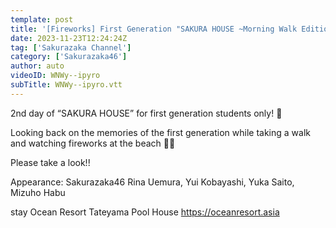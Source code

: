 ```yaml
---
template: post
title: '[Fireworks] First Generation "SAKURA HOUSE ~Morning Walk Edition~"'
date: 2023-11-23T12:24:24Z
tag: ['Sakurazaka Channel']
category: ['Sakurazaka46']
author: auto 
videoID: WNWy--ipyro
subTitle: WNWy--ipyro.vtt
---
```

2nd day of “SAKURA HOUSE” for first generation students only! 🎉

Looking back on the memories of the first generation while taking a walk and watching fireworks at the beach 🌅🎆

Please take a look!! ️

Appearance: Sakurazaka46 Rina Uemura, Yui Kobayashi, Yuka Saito, Mizuho Habu

stay
Ocean Resort Tateyama Pool House
https://oceanresort.asia
